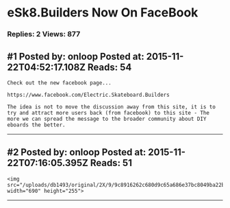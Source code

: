 # eSk8.Builders Now On FaceBook

### Replies: 2 Views: 877

## \#1 Posted by: onloop Posted at: 2015-11-22T04:52:17.108Z Reads: 54

```
Check out the new facebook page... 

https://www.facebook.com/Electric.Skateboard.Builders

The idea is not to move the discussion away from this site, it is to try and attract more users back (from facebook) to this site - The more we can spread the message to the broader community about DIY eboards the better.
```

---
## \#2 Posted by: onloop Posted at: 2015-11-22T07:16:05.395Z Reads: 51

```
<img src="/uploads/db1493/original/2X/9/9c8916262c680d9c65a686e37bc8049ba22bbaab.png" width="690" height="255">
```

---
